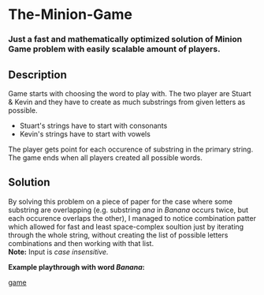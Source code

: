 # The-Minion-Game
### Just a fast and mathematically optimized solution of Minion Game problem with easily scalable amount of players.
## Description
Game starts with choosing the word to play with. The two player are Stuart & Kevin and they have to create as much substrings from given letters as possible.<br>
- Stuart's strings have to start with consonants
- Kevin's strings have to start with vowels

The player gets point for each occurence of substring in the primary string. The game ends when all players created all possible words.
## Solution
By solving this problem on a piece of paper for the case where some substring are overlapping (e.g. substring *ana* in *Banana* occurs twice, but each occurence overlaps the other), I managed to notice combination patter which allowed for fast and least space-complex soultion just by iterating through the whole string, without creating the list of possible letters combinations and then working with that list.<br>
**Note:** Input is *case insensitive.*

__Example playthrough with word *Banana*:__

[game](img/banana.jpg)
